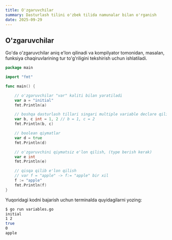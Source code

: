 ```yaml
---
title: O'zgaruvchilar
summary: Dasturlash tilini o'zbek tilida namunalar bilan o'rganish
date: 2025-09-29
---
```


## O'zgaruvchilar

<div class="my-md-content">
Go'da o'zgaruvchilar aniq e'lon qilinadi va kompilyator tomonidan, masalan, funksiya chaqiruvlarining tur to'g'riligini tekshirish uchun ishlatiladi.

```go
package main

import "fmt"

func main() {

    // o'zgaruvchilar "var" kaliti bilan yaratiladi 
    var a = "initial"
    fmt.Println(a)

    // boshqa dasturlash tillari singari multiple variable declare qilish mumkin, qiymatlar turi berilyapti int
    var b, c int = 1, 2 // b = 1, c = 2
    fmt.Println(b, c)

    // boolean qiymatlar
    var d = true
    fmt.Println(d)

    // o'zgaruvchini qiymatsiz e'lon qilish, (type berish kerak)
    var e int
    fmt.Println(e)

    // qisqa qilib e'lon qilish 
    // var f = "apple" -> f:= "apple" bir xil
    f := "apple"
    fmt.Println(f)
}
```

Yuqoridagi kodni bajarish uchun terminalda quyidagilarni yozing:
```bash
$ go run variables.go
initial
1 2
true
0
apple
```
</div>